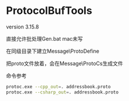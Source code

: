 # ProtocolBufTools
version 3.15.8

直接允许批处理Gen.bat mac未写

在同级目录下建立Message\ProtoDefine

把proto文件放着，会在Message\ProtoCs生成文件

 

命令参考

```bash
protoc.exe --cpp_out=. addressbook.proto
protoc.exe --csharp_out=. addressbook.proto 
```

